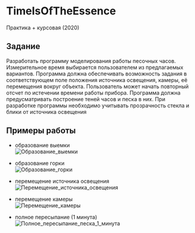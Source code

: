 # TimeIsOfTheEssence
Практика + курсовая (2020)

## Задание
Разработать программу моделирования работы песочных часов. Измерительное время выбирается пользователем из предлагаемых вариантов. Программа должна обеспечивать возможность задания в соответствующем поле положения источника освещения, камеры, её перемещения вокруг объекта. Пользователь может начать повторный отсчет по истечении времени работы прибора. Программа должна предусматривать построение теней часов и песка в них. При разработке программы необходимо учитывать прозрачность стекла и блики от источника освещения

## Примеры работы
- образование выемки   
![Образование_выемки](https://user-images.githubusercontent.com/54107546/108585443-ab68fc80-7359-11eb-93e6-b4287532c433.gif)

- образование горки  
![Образование_горки](https://user-images.githubusercontent.com/54107546/108585604-61cce180-735a-11eb-9310-dd21cba7c9b6.gif)

- перемещение источника освещения  
![Перемещение_источника_освещения](https://user-images.githubusercontent.com/54107546/108585609-65606880-735a-11eb-9df9-2138c3d2a1ac.gif)

- перемещение камеры  
![Перемещение_камеры](https://user-images.githubusercontent.com/54107546/108586548-45cc3e80-7360-11eb-8944-66cee857ac85.gif)

- полное пересыпание (1 минута)  
![Полное_пересыпание_песка_1_минута](https://user-images.githubusercontent.com/54107546/108586588-7f04ae80-7360-11eb-97b7-7b6a2caa3ba3.gif)

